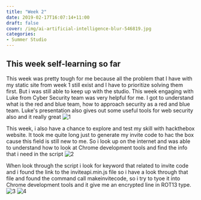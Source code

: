 ```yaml
---
title: "Week 2"
date: 2019-02-17T16:07:14+11:00
draft: false
cover: /img/ai-artificial-intelligence-blur-546819.jpg
categories:
- Summer Studio
---
```


## This week self-learning so far

This week was pretty tough for me because all the problem that I have with my static site from week 1 still exist and I have to prioritize solving them first. But i was still able to keep up with the studio. This week engaging with Luke from Cyber Security team was very helpful for me. I got to understand what is the red and blue team, how to approach security as a red and blue team. Luke's presentation also gives out some useful tools for web security also and it really great
![1](/img/WIN_20190211_13_59_50_pro.jpg)


This week, i also have a chance to explore and test my skill with hackthebox website. It took me quite long just to generate my invite code to hac the box cause this field is still new to me. So i look up on the internet and was able to understand how to look at Chrome development tools and find the info that i need in the script
![2](/img/2019-02-18(1).jpg)


When look through the script i look for keyword that related to invite code and i found the link to the inviteapi.min.js file so i have a look through that file and found the command call makeinvitecode, so i try to tyoe it into Chrome development tools and it give me an encrypted line in ROT13 type.
![3](/img/2019-02-18(7).jpg)
![4](/img/2019-02-18(8).jpg)

